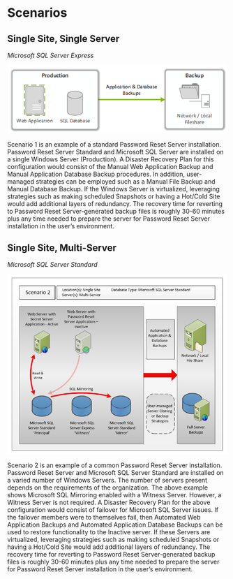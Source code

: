 [title]: # (Disaster Recovery Scenarios)
[tags]: # (disaster recovery, dr, scenarios)
[priority]: # (704)

# Scenarios

## Single Site, Single Server

*Microsoft SQL Server Express*

![Microsoft SQL Server Express](.\images\dr-1.png)

Scenario 1 is an example of a standard Password Reset Server installation. Password Reset Server Standard and Microsoft SQL Server are installed on a single Windows Server (Production). A Disaster Recovery Plan for this configuration would consist of the Manual Web Application Backup and Manual Application Database Backup procedures. In addition, user-managed strategies can be employed such as a Manual File Backup and Manual Database Backup. If the Windows Server is virtualized, leveraging strategies such as making scheduled Snapshots or having a Hot/Cold Site would add additional layers of redundancy. The recovery time for reverting to Password Reset Server-generated backup files is roughly 30-60 minutes plus any time needed to prepare the server for Password Reset Server installation in the user’s environment.

## Single Site, Multi-Server

*Microsoft SQL Server Standard*

![Microsoft SQL Server Standard](.\images\dr-2.png)

Scenario 2 is an example of a common Password Reset Server installation. Password Reset Server and Microsoft SQL Server Standard are installed on a varied number of Windows Servers. The number of servers present depends on the requirements of the organization. The above example shows Microsoft SQL Mirroring enabled with a Witness Server. However, a Witness Server is not required. A Disaster Recovery Plan for the above configuration would consist of failover for Microsoft SQL Server issues. If the failover members were to themselves fail, then Automated Web Application Backups and Automated Application Database Backups can be used to restore functionality to the Inactive server. If these Servers are virtualized, leveraging strategies such as making scheduled Snapshots or having a Hot/Cold Site would add additional layers of redundancy. The recovery time for reverting to Password Reset Server-generated backup files is roughly 30-60 minutes plus any time needed to prepare the server for Password Reset Server installation in the user’s environment.